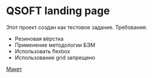 # QSOFT landing page

Этот проект создан как тестовое задание. Требования:

* Резиновая вёрстка
* Применение методологии БЭМ
* Использовать flexbox
* Использование grid запрещено

[Макет](https://www.figma.com/file/uy85DPXU715pD16KkshYUZ/QSOFT.-Front-end-Junior-Test-Task?node-id=1642%3A866)
